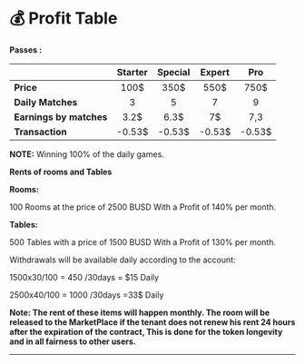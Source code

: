 # 💰 Profit Table

**Passes :**

|                         | Starter | Special | Expert |   Pro  |
| ----------------------- | :-----: | :-----: | :----: | :----: |
| **Price**               |   100$  |   350$  |  550$  |  750$  |
| **Daily Matches**       |    3    |    5    |    7   |    9   |
| **Earnings by matches** |   3.2$  |   6.3$  |   7$   |   7,3  |
| **Transaction**         |  -0.53$ |  -0.53$ | -0.53$ | -0.53$ |

**NOTE:** Winning 100% of the daily games.

**Rents of rooms and Tables**

**Rooms:**

100 Rooms at the price of 2500 BUSD With a Profit of 140% per month.

**Tables:**

500 Tables with a price of 1500 BUSD With a Profit of 130% per month.

Withdrawals will be available daily according to the account:

1500x30/100 = 450 /30days = $15 Daily

2500x40/100 = 1000 /30days =33$ Daily

**Note: The rent of these items will happen monthly. The room will be released to the MarketPlace if the tenant does not renew his rent 24 hours after the expiration of the contract, This is done for the token longevity and in all fairness to other users.**

***

